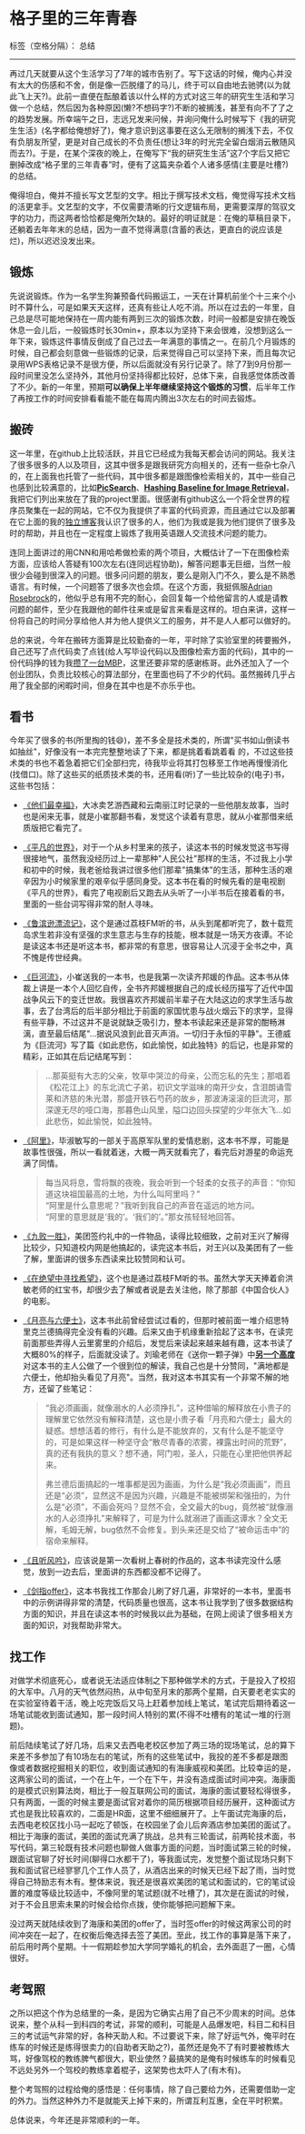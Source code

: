 # 格子里的三年青春

标签（空格分隔）： 总结

---

再过几天就要从这个生活学习了7年的城市告别了。写下这话的时候，俺内心并没有太大的伤感和不舍，倒是像一匹脱缰了的马儿，终于可以自由地去驰骋(以为就此飞上天?)。此前一直便在酝酿着该以什么样的方式对这三年的研究生生活和学习做一个总结，然后因为各种原因(懒?不想码字?)不断的被搁浅，甚至有向不了了之的趋势发展。所幸端午之日，志远兄发来问候，并询问俺什么时候写下《我的研究生生活》(名字都给俺想好了)，俺才意识到这事要在这么无限制的搁浅下去，不仅有负朋友所望，更是对自己成长的不负责任(想让3年的时光完全留白烟消云散随风而去?)。于是，在某个深夜的晚上，在俺写下“我的研究生生活”这7个字后又把它删掉改成“格子里的三年青春”时，便有了这篇夹杂着个人诸多感情(主要是吐槽?)的总结。

俺得坦白，俺并不擅长写文艺型的文字。相比于撰写技术文档，俺觉得写技术文档的活更拿手。文艺型的文字，不仅需要清晰的行文逻辑布局，更需要深厚的驾驭文字的功力，而这两者恰恰都是俺所欠缺的。最好的明证就是：在俺的草稿目录下，还躺着去年年末的总结，因为一直不觉得满意(含蓄的表达，更直白的说应该是烂)，所以迟迟没发出来。

## 锻炼
先说说锻炼。作为一名学生狗兼预备代码搬运工，一天在计算机前坐个十三来个小时不算什么，可是如果天天这样，还真有些让人吃不消。所以在过去的一年里，自己总是尽可能地保持在一周内能有两到三次的锻炼次数，时间一般都是安排在晚饭休息一会儿后，一般锻炼时长30min+，原本以为坚持下来会很难，没想到这么一年下来，锻炼这件事情反倒成了自己过去一年满意的事情之一。在前几个月锻炼的时候，自己都会刻意做一些锻炼的记录，后来觉得自己可以坚持下来，而且每次记录用WPS表格记录不是很方便，所以后面就没有另行记录了。除了7到9月份那一段时间里没怎么坚持外，其他月份坚持得都比较好，总体下来，自我感觉体质改善了不少。新的一年里，预期**可以确保上半年继续坚持这个锻炼的习惯**，后半年工作了再按工作的时间安排看看能不能在每周内腾出3次左右的时间去锻炼。

## 搬砖
这一年里，在github上比较活跃，并且它已经成为我每天都会访问的网站。我关注了很多很多的人以及项目，这其中很多是跟我研究方向相关的，还有一些杂七杂八的，在上面我也托管了一些代码，其中很多都是跟图像检索相关的，其中一些自己也感到比较满意的，比如[**PicSearch**](https://github.com/willard-yuan/CNN-for-Image-Retrieval)、[**Hashing Baseline for Image Retrieval**](https://github.com/willard-yuan/hashing-baseline-for-image-retrieval)，我把它们列出来放在了我的project里面。很感谢有github这么一个将全世界的程序员聚集在一起的网站，它不仅为我提供了丰富的代码资源，而且通过它以及部署在它上面的我的[独立博客]()我认识了很多的人，他们为我或是我为他们提供了很多及时的帮助，并且也在一定程度上锻炼了我用英语跟人交流技术问题的能力。

连同上面讲过的用CNN和用哈希做检索的两个项目，大概估计了一下在图像检索方面，应该给人答疑有100次左右(连同远程协助)，解答问题事无巨细，当然一般很少会碰到很深入的问题。很多问问题的朋友，要么是刚入门不久，要么是不熟悉语言。有时候，一个问题答了很多次也会烦。在这个方面，我挺佩服[Adrian Rosebrock](http://www.pyimagesearch.com/)的，他似乎总有用不完的耐心，会回复每一个给他留言的人或是请教问题的邮件，至少在我跟他的邮件往来或是留言来看是这样的。坦白来讲，这样一份将自己的时间分享给他人并为他人提供义工的服务，并不是人人都可以做好的。

总的来说，今年在搬砖方面算是比较勤奋的一年，平时除了实验室里的砖要搬外，自己还写了点代码卖了点钱(给人写毕设代码以及图像检索方面的代码)，其中的一份代码挣的钱为我[攒了一台MBP](http://yongyuan.name/blog/macbook-comes.html)，这里还要非常的感谢栋哥。此外还加入了一个创业团队，负责比较核心的算法部分，在里面也码了不少的代码。虽然搬砖几乎占用了我全部的闲暇时间，但身在其中也是不亦乐乎也。

## 看书
今年买了很多的书(所里掏的钱😄)，差不多全是技术类的，所谓"买书如山倒读书如抽丝"，好像没有一本完完整整地读了下来，都是挑着看跳着看 的，不过这些技术类的书也不着急着把它们全部扫完，待我毕业将其打包移至工作地再慢慢消化(找借口)。除了这些买的纸质技术类的书，还用看(听)了一些比较杂的(电子)书，这些书包括：

- [《他们最幸福》](http://book.douban.com/subject/25697520/)，大冰卖艺游西藏和云南丽江时记录的一些他朋友故事，当时也是闲来无事，就是小崔那翻书看，发觉这个读着有意思，就从小崔那借来纸质版把它看完了。  
- [《平凡的世界》](http://book.douban.com/subject/1084165/)，对于一个从乡村里来的孩子，读这本书的时候发觉这书写得很接地气，虽然我没经历过上一辈那种"人民公社"那样的生活，不过我上小学和初中的时候，我老爸给我讲过很多他们那辈"搞集体"的生活，那种生活的艰辛因为小时候家里的艰辛似乎感同身受。这本书在看的时候先看的是电视剧《平凡的世界》，看完了电视剧后又跑去从头听了一小半书后在接着看的书，里面的一些台词写得非常的耐人寻味。  
- [《鲁滨逊漂流记》](https://book.douban.com/subject/1122914/)，这个是通过荔枝FM听的书，从头到尾都听完了，数十载荒岛求生若非没有坚强的求生意志与生存的技能，根本就是一场天方夜谭。不论是读这本书还是听这本书，都非常的有意思，很容易让人沉浸于全书之中，真不愧是传世经典。  
- [《巨河流》](https://book.douban.com/subject/4842446/)，小崔送我的一本书，也是我第一次读齐邦媛的作品。这本书从体裁上讲是一本个人回忆自传，全书齐邦媛根据自己的成长经历描写了近代中国战争风云下的变迁世故。我很喜欢齐邦媛前半辈子在大陆这边的求学生活与故事，去了台湾后的后半部分相比于前面的家国忧患与战火烟云下的求学，显得有些平静，不过这并不是说就缺乏吸引力，整本书读起来还是非常的酣畅淋漓，直至最后结尾"...据说风浪到此音灭声消。一切归于永恒的平静"。王德威为《巨流河》写了篇《如此悲伤，如此愉悦，如此独特》的后记，也是非常的精彩，正如其在后记结尾写到：

  > ...那英挺有大志的父亲，牧草中哭泣的母亲，公而忘私的先生；那唱着《松花江上》的东北流亡子弟，初识文学滋味的南开少女，含泪朗诵雪莱和济慈的朱光潜，那盛开铁石芍药的故乡，那波涛滚滚的巨流河，那深邃无尽的哑口海，那暮色山风里，隘口边回头探望的少年张大飞...如此悲伤，如此愉悦，如此独特。

- [《阿里》](https://book.douban.com/subject/4239111/)，毕淑敏写的一部关于高原军队里的爱情悲剧，这本书不厚，可能是故事性很强，所以一看就着迷，大概一两天就看完了，看完后对游星的命运充满了同情。 
 
  > 每当风将息，雪将飘的夜晚，我会听到一个轻柔的女孩子的声音：“你知道这块祖国最高的土地，为什么叫阿里吗？”  
  > “阿里是什么意思呢？”我听到我自己的声音在遥远的地方问。  
  > “阿里的意思就是‘我的’。‘我们的’。”那女孩轻轻地回答。

- [《九败一胜》](https://book.douban.com/subject/25975454/)，美团签约礼中的一件物品，读得比较细致，之前对王兴了解得比较少，只知道校内网是他搞起的，读完这本书后，对王兴以及美团有了一些了解，里面讲的很多东西读来比较赞同和认可。
- [《在绝望中寻找希望》](https://book.douban.com/subject/25876244/)，这个也是通过荔枝FM听的书。虽然大学天天捧着俞洪敏老师的红宝书，却很少去了解或者说是去关注他，除了那部《中国合伙人》的电影。
- [《月亮与六便士》](https://book.douban.com/subject/1858513/)，这本书此前曾经尝试过看的，但那时被前面一堆介绍思特里克兰德搞得完全没有看的兴趣。后来又由于机缘重新拾起了这本书，在读完前面那些弄得人云里雾里的介绍后，发觉后来读起来越来越有趣，这本书读了大概80%的样子，后面就没读了。刘瑜老师在《送你一颗子弹》中[**另一个高度**](https://book.douban.com/review/2372405/)对这本书的主人公做了一个很到位的解读，我自己也是十分赞同，"满地都是六便士，他却抬头看见了月亮"。当然，我对这本书其实有一个非常不解的地方，还留了些笔记：

  > “我必须画画，就像溺水的人必须挣扎”，这种借喻的解释放在小贵子的理解里它依然没有解释清楚，这也是小贵子看「月亮和六便士」最大的疑惑。想想活着的修行，有什么是不能放弃的，又有什么是不能坚守的，可是如果这样一种坚守会“散尽青春的浓雾，裸露出时间的荒野”，真的还有我执的意义？想不通，阿门啦，圣人，只能在心里把他供养起来。  
  >  
  > 弗兰德后面搞起的一堆事都是因为画画，为什么是“我必须画画”，而且还是“必须”，显然这不是因为兴趣，兴趣是不能被绑架和强扭的，为什么是“必须”，不画会死吗？显然不会，全文最大的bug，竟然被“就像溺水的人必须挣扎”来解释了，可是为什么就溺进了画画这谭水？全文无解，毛姆无解，bug依然不会修复。到头来还是交给了“被命运击中”的宿命来解释。
  
- [《且听风吟》](https://book.douban.com/subject/1039752/)，应该说是第一次看树上春树的作品的，这本书读完没什么感觉，放到一边去后，里面讲的东西都没都不记得了。
- [《剑指offer》](https://book.douban.com/subject/6966465/)，这本书我找工作那会儿刷了好几遍，非常好的一本书，里面书中的示例讲得非常的清楚，代码质量也很高，这本书让我学到了很多数据结构方面的知识，并且在读这本书的时候我以此为基础，在网上阅读了很多相关方面的知识，对我帮助非常大。

## 找工作
对做学术彻底死心，或者说无法适应体制之下那种做学术的方式，于是投入了校招的大军中。八月的天气依然闷热，从中旬至月末的那两个星期，白天要老老实实的在实验室待着干活，晚上吃完饭后又马上赶着参加线上笔试，笔试完后期待着这一场笔试能收到面试通知，那一段时间人特别的累(不得不吐槽有的笔试一堆的行测题)。

前后陆续笔试了好几场，后来又去西电老校区参加了两三场的现场笔试，总的算下来差不多参加了有10场左右的笔试，所有的这些笔试中，我投的差不多都是跟图像或者数据挖掘相关的职位，收到面试通知的有海康威视和美团。比较幸运的是，这两家公司的面试，一个在上午，一个在下午，并没有造成面试时间冲突。海康面的是模式识别算法岗，相比于一般互联网公司的面试，海康的面试要轻松得很多，只有两面，一面的时候主要是面试官对着你的简历根据项目经历展开，这种面试方式也是我比较喜欢的，二面是HR面，这里不细细展开了。上午面试完海康的后，去西电老校区找小马一起吃了顿饭，在校园坐了会儿后奔酒店参加美团的面试了。相比于海康的面试，美团的面试充满了挑战，总共有三轮面试，前两轮技术面，书写代码，第三轮既有技术问题也聊做人做事方面的问题，当时面试第三轮的时候，跟面试官聊了好长时间(聊得口水都干了)，等我面试完，发觉整个面试现场只剩下我和面试官已经寥寥几个工作人员了，从酒店出来的时候天已经下起了雨，当时觉得自己特励志有木有。整体来说，我还是很喜欢美团的笔试和面试的，它的笔试设置的难度等级比较适中，不像阿里的笔试题(就不吐槽了)，其次是在面试的时候，对于不会且思索未果的时候会给你点拨，使你能够把问题解下来。

没过两天就陆续收到了海康和美团的offer了，当时签offer的时候这两家公司的时间冲突在一起了，在权衡后俺选择去签了美团。至此，找工作的事算是落下来了，前后用时两个星期。十一假期趁参加大学同学婚礼的机会，去外面逛了一圈，心情很好。

## 考驾照
之所以把这个作为总结里的一条，是因为它确实占用了自己不少周末的时间。总体说来，整个从科一到科四的考试，非常的顺利，可能是人品爆发吧，科目二和科目三的考试运气非常的好，各种天助人和。不过要说下来，除了好运气外，俺平时在练车的时候还是练得很卖力的(自助者天助之?)，虽然还是免不了有时要被教练大骂，好像驾校的教练脾气都很大，职业使然？最搞笑的是俺有时候练车的时候看见不远处另外一个驾校的教练拿着棍子，这架势也太吓人了(有木有)。

整个考驾照的过程给俺的感悟是：任何事情，除了自己要给力外，还需要借助一定的外力。当然这种外力不是就能天上掉下来的，所谓互利互惠，全在平时积累。

总体说来，今年还是非常顺利的一年。

